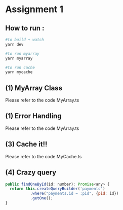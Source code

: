 # Assignment 1

## How to run : 




```bash
#to build + watch
yarn dev

#to run myarray
yarn myarray

#to run cache
yarn mycache
```

## (1) MyArray Class
Please refer to the code MyArray.ts

## (1) Error Handling
Please refer to the code MyArray.ts


## (3) Cache it!!
Please refer to the code MyCache.ts


## (4) Crazy query
```javascript
public findOneById(id: number): Promise<any> {
  return this.createQueryBuilder('payments')
           .where("payments.id = :pid", {pid: id})
           .getOne();
}
```
